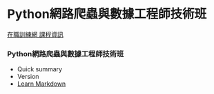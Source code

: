 # Python網路爬蟲與數據工程師技術班 #

[在職訓練網 課程資訊](https://bitbucket.org/tutorials/markdowndemo)

### Python網路爬蟲與數據工程師技術班 ###

* Quick summary
* Version
* [Learn Markdown](https://bitbucket.org/tutorials/markdowndemo)